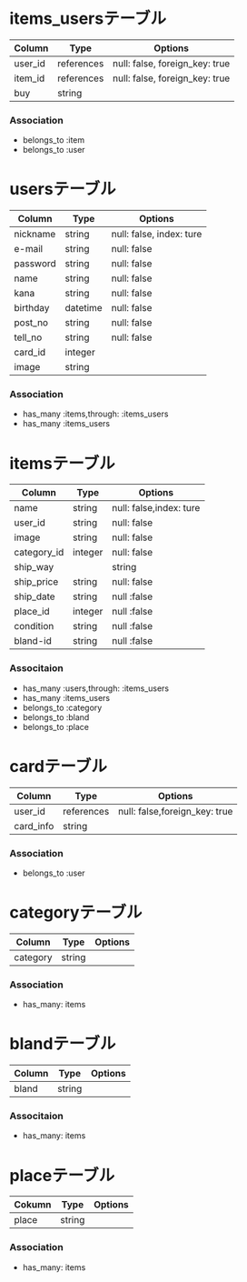 # items_usersテーブル

|Column|Type|Options|
|------|----|-------|
|user_id|references|null: false, foreign_key: true|
|item_id|references|null: false, foreign_key: true|
|buy|string|

### Association
- belongs_to :item
- belongs_to :user

# usersテーブル
|Column|Type|Options|
|------|----|-------|
|nickname|string|null: false, index: ture|
|e-mail|string|null: false|
|password|string|null: false|
|name|string|null: false|
|kana|string|null: false|
|birthday|datetime|null: false|
|post_no|string|null: false|
|tell_no|string|null: false|
|card_id|integer|
|image|string|


### Association
- has_many :items,through: :items_users
- has_many :items_users


# itemsテーブル
|Column|Type|Options|
|------|----|-------|
|name|string|null: false,index: ture|
|user_id|string|null: false|
|image|string|null: false|
|category_id|integer|null: false|
|ship_way||string|null: false|
|ship_price|string|null: false|
|ship_date|string|null :false|
|place_id|integer|null :false|
|condition|string|null :false|
|bland-id|string|null :false|


### Associtaion
- has_many :users,through: :items_users
- has_many :items_users
- belongs_to :category
- belongs_to :bland
- belongs_to :place

# cardテーブル
|Column|Type|Options|
|------|----|-------|
|user_id|references|null: false,foreign_key: true|
|card_info|string|

### Association
- belongs_to :user

# categoryテーブル
|Column|Type|Options|
|------|----|-------|
|category|string|

### Association
- has_many: items

# blandテーブル

|Column|Type|Options|
|------|----|-------|
|bland|string|

### Associtaion
- has_many: items

# placeテーブル

|Cokumn|Type|Options|
|------|----|-------|
|place|string|

### Association
- has_many: items




